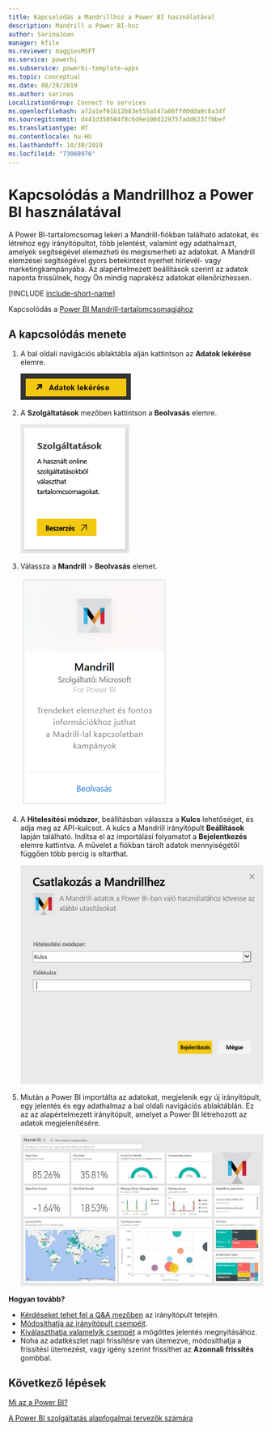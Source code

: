 ```yaml
---
title: Kapcsolódás a Mandrillhoz a Power BI használatával
description: Mandrill a Power BI-hoz
author: SarinaJoan
manager: kfile
ms.reviewer: maggiesMSFT
ms.service: powerbi
ms.subservice: powerbi-template-apps
ms.topic: conceptual
ms.date: 08/29/2019
ms.author: sarinas
LocalizationGroup: Connect to services
ms.openlocfilehash: a72a1ef01b12b83e555a547a00ffd0dda0c8a34f
ms.sourcegitcommit: d441d350504f8c6d9e100d229757add6237f0bef
ms.translationtype: HT
ms.contentlocale: hu-HU
ms.lasthandoff: 10/30/2019
ms.locfileid: "73060976"
---
```

# <a name="connect-to-mandrill-with-power-bi"></a>Kapcsolódás a Mandrillhoz a Power BI használatával
A Power BI-tartalomcsomag lekéri a Mandrill-fiókban található adatokat, és létrehoz egy irányítópultot, több jelentést, valamint egy adathalmazt, amelyek segítségével elemezheti és megismerheti az adatokat. A Mandrill elemzései segítségével gyors betekintést nyerhet hírlevél- vagy marketingkampányába. Az alapértelmezett beállítások szerint az adatok naponta frissülnek, hogy Ön mindig naprakész adatokat ellenőrizhessen.

[!INCLUDE [include-short-name](./includes/service-deprecate-content-packs.md)]

Kapcsolódás a [Power BI Mandrill-tartalomcsomagjához](http://app.powerbi.com/getdata/services/mandrill)

## <a name="how-to-connect"></a>A kapcsolódás menete
1. A bal oldali navigációs ablaktábla alján kattintson az **Adatok lekérése** elemre.
   
    ![](media/service-connect-to-mandrill/getdata.png)
2. A **Szolgáltatások** mezőben kattintson a **Beolvasás** elemre.
   
    ![](media/service-connect-to-mandrill/services.png)
3. Válassza a **Mandrill** > **Beolvasás** elemet.
   
    ![](media/service-connect-to-mandrill/mandrill.png)
4. A **Hitelesítési módszer**, beállításban válassza a **Kulcs** lehetőséget, és adja meg az API-kulcsot. A kulcs a Mandrill irányítópult **Beállítások** lapján található. Indítsa el az importálási folyamatot a **Bejelentkezés** elemre kattintva. A művelet a fiókban tárolt adatok mennyiségétől függően több percig is eltarthat.
   
    ![](media/service-connect-to-mandrill/auth.png)
5. Miután a Power BI importálta az adatokat, megjelenik egy új irányítópult, egy jelentés és egy adathalmaz a bal oldali navigációs ablaktáblán. Ez az az alapértelmezett irányítópult, amelyet a Power BI létrehozott az adatok megjelenítésére.
   
    ![](media/service-connect-to-mandrill/mandrill-dashboard1.png)

**Hogyan tovább?**

* [Kérdéseket tehet fel a Q&A mezőben](consumer/end-user-q-and-a.md) az irányítópult tetején.
* [Módosíthatja az irányítópult csempéit](service-dashboard-edit-tile.md).
* [Kiválaszthatja valamelyik csempét](consumer/end-user-tiles.md) a mögöttes jelentés megnyitásához.
* Noha az adatkészlet napi frissítésre van ütemezve, módosíthatja a frissítési ütemezést, vagy igény szerint frissíthet az **Azonnali frissítés** gombbal.

## <a name="next-steps"></a>Következő lépések
[Mi az a Power BI?](fundamentals/power-bi-overview.md)

[A Power BI szolgáltatás alapfogalmai tervezők számára](service-basic-concepts.md)

